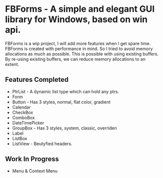 
# FBForms - A simple and elegant GUI library for Windows, based on win api.

FBForms is a wip project, I will add more features when I get spare time.
FBForms is created with performance in mind. So I tried to avoid memory allocations as much as possible. This is possible with using existing buffers. By re-using existing buffers, we can reduce memory allocations to an extent.

## Features Completed
- PtrList - A dynamic list type which can hold any ptrs.
- Form 
- Button - Has 3 styles, normal, flat color, gradient
- Calendar
- CheckBox
- ComboBox
- DateTimePicker
- GroupBox - Has 3 styles, system, classic, overriden
- Label
- ListBox
- ListView - Beutyfied headers.
  
## Work In Progress
- Menu & Context Menu

